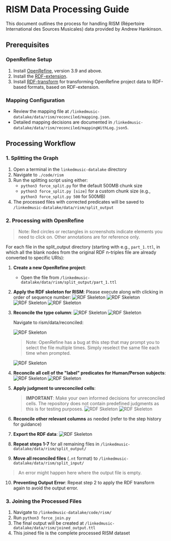 # RISM Data Processing Guide

This document outlines the process for handling RISM (Répertoire International des Sources Musicales) data provided by Andrew Hankinson.

## Prerequisites

### OpenRefine Setup
1. Install [OpenRefine](https://openrefine.org/), version 3.9 and above.
2. Install the [RDF-extension](https://github.com/stkenny/grefine-rdf-extension).
3. Install [RDF-transform](https://github.com/AtesComp/rdf-transform) for transforming OpenRefine project data to RDF-based formats, based on RDF-extension.

### Mapping Configuration
- Review the mapping file at `/linkedmusic-datalake/data/rism/reconciled/mapping.json`.
- Detailed mapping decisions are documented in `/linkedmusic-datalake/data/rism/reconciled/mappingWithLog.json5`.

## Processing Workflow

### 1. Splitting the Graph
1. Open a terminal in the `linkedmusic-datalake` directory
2. Navigate to `./code/rism`
3. Run the splitting script using either:
    - `python3 force_split.py` for the default 500MB chunk size
    - `python3 force_split.py [size]` for a custom chunk size (e.g., `python3 force_split.py 500` for 500MB)
4. The processed files with corrected predicates will be saved to `/linkedmusic-datalake/data/rism/split_output`

### 2. Processing with OpenRefine
> Note: Red circles or rectangles in screenshots indicate elements you need to click on. Other annotations are for reference only.

For each file in the split_output directory (starting with e.g., `part_1.ttl`, in which all the blank nodes from the original RDF n-triples file are already converted to specific URIs):

1. **Create a new OpenRefine project**:
    - Open the file from `/linkedmusic-datalake/data/rism/split_output/part_1.ttl`

2. **Apply the RDF skeleton for RISM**:
Please execute along with clicking in order of sequence number: 
    ![RDF Skeleton](./assets/01.png)
    ![RDF Skeleton](./assets/02.jpg)
    ![RDF Skeleton](./assets/03.jpg)
    ![RDF Skeleton](./assets/04.png)

3. **Reconcile the type column**:
    ![RDF Skeleton](./assets/05.jpg)
    ![RDF Skeleton](./assets/06.png)
    
    Navigate to rism/data/reconciled:

    ![RDF Skeleton](./assets/07.jpg)

    > Note: OpenRefine has a bug at this step that may prompt you to select the file multiple times. Simply reselect the same file each time when prompted.
    
    ![RDF Skeleton](./assets/08.jpg)

4. **Reconcile all cell of the "label" predicates for Human/Person subjects**:
    ![RDF Skeleton](./assets/09.jpg)
    ![RDF Skeleton](./assets/10.jpg)

5. **Apply judgment to unreconciled cells**:
    > **IMPORTANT**: Make your own informed decisions for unreconciled cells. The repository does not contain predefined judgments as this is for testing purposes.
    ![RDF Skeleton](./assets/11.jpg)
    ![RDF Skeleton](./assets/12.jpg)

6. **Reconcile other relevant columns** as needed (refer to the step history for guidance)

7. **Export the RDF data**:
    ![RDF Skeleton](./assets/13.jpg)

8. **Repeat steps 1-7** for all remaining files in `/linkedmusic-datalake/data/rism/split_output/`

9. **Move all reconciled files** (`.nt` format) to `/linkedmusic-datalake/data/rism/split_input/`

> An error might happen here where the output file is empty.
10. **Preventing Output Error**: Repeat step 2 to apply the RDF transform again to avoid the output error.

### 3. Joining the Processed Files
1. Navigate to `/linkedmusic-datalake/code/rism/`
2. Run `python3 force_join.py`
3. The final output will be created at `/linkedmusic-datalake/data/rism/joined_output.ttl`
4. This joined file is the complete processed RISM dataset
